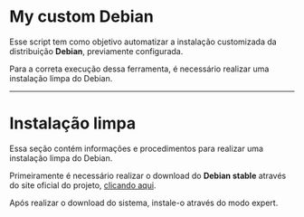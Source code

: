 # My custom Debian

Esse script tem como objetivo automatizar a instalação customizada da distribuição **Debian**, previamente configurada.

Para a correta execução dessa ferramenta, é necessário realizar uma instalação limpa do Debian. 

---

# Instalação limpa

Essa seção contém informações e procedimentos para realizar uma instalação limpa do Debian.

Primeiramente é necessário realizar o download do **Debian stable** através do site oficial do projeto, [clicando aqui]().

Após realizar o download do sistema, instale-o através do modo expert.


